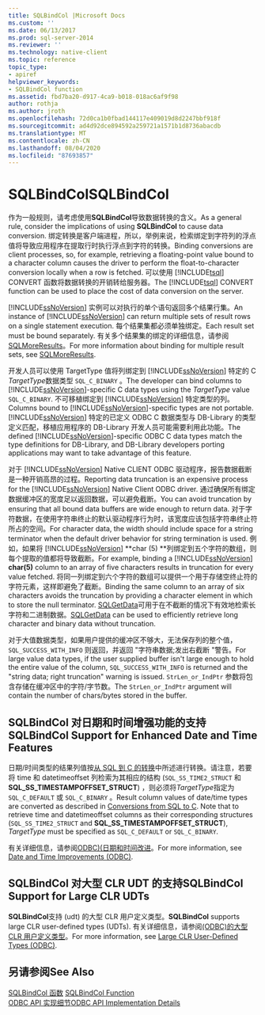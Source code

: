 ```yaml
---
title: SQLBindCol |Microsoft Docs
ms.custom: ''
ms.date: 06/13/2017
ms.prod: sql-server-2014
ms.reviewer: ''
ms.technology: native-client
ms.topic: reference
topic_type:
- apiref
helpviewer_keywords:
- SQLBindCol function
ms.assetid: fbd7ba20-d917-4ca9-b018-018ac6af9f98
author: rothja
ms.author: jroth
ms.openlocfilehash: 72d0ca1b0fbad144117e409019d8d2247bbf918f
ms.sourcegitcommit: ad4d92dce894592a259721a1571b1d8736abacdb
ms.translationtype: MT
ms.contentlocale: zh-CN
ms.lasthandoff: 08/04/2020
ms.locfileid: "87693857"
---
```

# <a name="sqlbindcol"></a><span data-ttu-id="97cb8-102">SQLBindCol</span><span class="sxs-lookup"><span data-stu-id="97cb8-102">SQLBindCol</span></span>
  <span data-ttu-id="97cb8-103">作为一般规则，请考虑使用**SQLBindCol**导致数据转换的含义。</span><span class="sxs-lookup"><span data-stu-id="97cb8-103">As a general rule, consider the implications of using **SQLBindCol** to cause data conversion.</span></span> <span data-ttu-id="97cb8-104">绑定转换是客户端进程，所以，举例来说，检索绑定到字符列的浮点值将导致应用程序在提取行时执行浮点到字符的转换。</span><span class="sxs-lookup"><span data-stu-id="97cb8-104">Binding conversions are client processes, so, for example, retrieving a floating-point value bound to a character column causes the driver to perform the float-to-character conversion locally when a row is fetched.</span></span> <span data-ttu-id="97cb8-105">可以使用 [!INCLUDE[tsql](../../includes/tsql-md.md)] CONVERT 函数将数据转换的开销转给服务器。</span><span class="sxs-lookup"><span data-stu-id="97cb8-105">The [!INCLUDE[tsql](../../includes/tsql-md.md)] CONVERT function can be used to place the cost of data conversion on the server.</span></span>  
  
 <span data-ttu-id="97cb8-106">[!INCLUDE[ssNoVersion](../../includes/ssnoversion-md.md)] 实例可以对执行的单个语句返回多个结果行集。</span><span class="sxs-lookup"><span data-stu-id="97cb8-106">An instance of [!INCLUDE[ssNoVersion](../../includes/ssnoversion-md.md)] can return multiple sets of result rows on a single statement execution.</span></span> <span data-ttu-id="97cb8-107">每个结果集都必须单独绑定。</span><span class="sxs-lookup"><span data-stu-id="97cb8-107">Each result set must be bound separately.</span></span> <span data-ttu-id="97cb8-108">有关多个结果集的绑定的详细信息，请参阅[SQLMoreResults](sqlmoreresults.md)。</span><span class="sxs-lookup"><span data-stu-id="97cb8-108">For more information about binding for multiple result sets, see [SQLMoreResults](sqlmoreresults.md).</span></span>  
  
 <span data-ttu-id="97cb8-109">开发人员可以使用 TargetType 值将列绑定到 [!INCLUDE[ssNoVersion](../../includes/ssnoversion-md.md)] 特定的 C *TargetType*数据类型 `SQL_C_BINARY` 。</span><span class="sxs-lookup"><span data-stu-id="97cb8-109">The developer can bind columns to [!INCLUDE[ssNoVersion](../../includes/ssnoversion-md.md)]-specific C data types using the *TargetType* value `SQL_C_BINARY`.</span></span> <span data-ttu-id="97cb8-110">不可移植绑定到 [!INCLUDE[ssNoVersion](../../includes/ssnoversion-md.md)] 特定类型的列。</span><span class="sxs-lookup"><span data-stu-id="97cb8-110">Columns bound to [!INCLUDE[ssNoVersion](../../includes/ssnoversion-md.md)]-specific types are not portable.</span></span> <span data-ttu-id="97cb8-111">[!INCLUDE[ssNoVersion](../../includes/ssnoversion-md.md)] 特定的已定义 ODBC C 数据类型与 DB-Library 的类型定义匹配，移植应用程序的 DB-Library 开发人员可能需要利用此功能。</span><span class="sxs-lookup"><span data-stu-id="97cb8-111">The defined [!INCLUDE[ssNoVersion](../../includes/ssnoversion-md.md)]-specific ODBC C data types match the type definitions for DB-Library, and DB-Library developers porting applications may want to take advantage of this feature.</span></span>  
  
 <span data-ttu-id="97cb8-112">对于 [!INCLUDE[ssNoVersion](../../includes/ssnoversion-md.md)] Native CLIENT ODBC 驱动程序，报告数据截断是一种开销高昂的过程。</span><span class="sxs-lookup"><span data-stu-id="97cb8-112">Reporting data truncation is an expensive process for the [!INCLUDE[ssNoVersion](../../includes/ssnoversion-md.md)] Native Client ODBC driver.</span></span> <span data-ttu-id="97cb8-113">通过确保所有绑定数据缓冲区的宽度足以返回数据，可以避免截断。</span><span class="sxs-lookup"><span data-stu-id="97cb8-113">You can avoid truncation by ensuring that all bound data buffers are wide enough to return data.</span></span> <span data-ttu-id="97cb8-114">对于字符数据，在使用字符串终止的默认驱动程序行为时，该宽度应该包括字符串终止符所占的空间。</span><span class="sxs-lookup"><span data-stu-id="97cb8-114">For character data, the width should include space for a string terminator when the default driver behavior for string termination is used.</span></span> <span data-ttu-id="97cb8-115">例如，如果将 [!INCLUDE[ssNoVersion](../../includes/ssnoversion-md.md)] \*\*char (5) \*\*列绑定到五个字符的数组，则每个提取的值都将导致截断。</span><span class="sxs-lookup"><span data-stu-id="97cb8-115">For example, binding a [!INCLUDE[ssNoVersion](../../includes/ssnoversion-md.md)] **char(5)** column to an array of five characters results in truncation for every value fetched.</span></span> <span data-ttu-id="97cb8-116">将同一列绑定到六个字符的数组可以提供一个用于存储空终止符的字符元素，这样即避免了截断。</span><span class="sxs-lookup"><span data-stu-id="97cb8-116">Binding the same column to an array of six characters avoids the truncation by providing a character element in which to store the null terminator.</span></span> <span data-ttu-id="97cb8-117">[SQLGetData](sqlgetdata.md)可用于在不截断的情况下有效地检索长字符和二进制数据。</span><span class="sxs-lookup"><span data-stu-id="97cb8-117">[SQLGetData](sqlgetdata.md) can be used to efficiently retrieve long character and binary data without truncation.</span></span>  
  
 <span data-ttu-id="97cb8-118">对于大值数据类型，如果用户提供的缓冲区不够大，无法保存列的整个值， `SQL_SUCCESS_WITH_INFO` 则返回，并返回 "字符串数据;发出右截断 "警告。</span><span class="sxs-lookup"><span data-stu-id="97cb8-118">For large value data types, if the user supplied buffer isn't large enough to hold the entire value of the column, `SQL_SUCCESS_WITH_INFO` is returned and the "string data; right truncation" warning is issued.</span></span> <span data-ttu-id="97cb8-119">`StrLen_or_IndPtr` 参数将包含存储在缓冲区中的字符/字节数。</span><span class="sxs-lookup"><span data-stu-id="97cb8-119">The `StrLen_or_IndPtr` argument will contain the number of chars/bytes stored in the buffer.</span></span>  
  
## <a name="sqlbindcol-support-for-enhanced-date-and-time-features"></a><span data-ttu-id="97cb8-120">SQLBindCol 对日期和时间增强功能的支持</span><span class="sxs-lookup"><span data-stu-id="97cb8-120">SQLBindCol Support for Enhanced Date and Time Features</span></span>  
 <span data-ttu-id="97cb8-121">日期/时间类型的结果列值按[从 SQL 到 C 的转换](../native-client-odbc-date-time/datetime-data-type-conversions-from-sql-to-c.md)中所述进行转换。请注意，若要将 time 和 datetimeoffset 列检索为其相应的结构 (`SQL_SS_TIME2_STRUCT` 和**SQL_SS_TIMESTAMPOFFSET_STRUCT**) ，则必须将*TargetType*指定为 `SQL_C_DEFAULT` 或 `SQL_C_BINARY` 。</span><span class="sxs-lookup"><span data-stu-id="97cb8-121">Result column values of date/time types are converted as described in [Conversions from SQL to C](../native-client-odbc-date-time/datetime-data-type-conversions-from-sql-to-c.md). Note that to retrieve time and datetimeoffset columns as their corresponding structures (`SQL_SS_TIME2_STRUCT` and **SQL_SS_TIMESTAMPOFFSET_STRUCT**), *TargetType* must be specified as `SQL_C_DEFAULT` or `SQL_C_BINARY`.</span></span>  
  
 <span data-ttu-id="97cb8-122">有关详细信息，请参阅[ODBC&#41;&#40;日期和时间改进](../native-client-odbc-date-time/date-and-time-improvements-odbc.md)。</span><span class="sxs-lookup"><span data-stu-id="97cb8-122">For more information, see [Date and Time Improvements &#40;ODBC&#41;](../native-client-odbc-date-time/date-and-time-improvements-odbc.md).</span></span>  
  
## <a name="sqlbindcol-support-for-large-clr-udts"></a><span data-ttu-id="97cb8-123">SQLBindCol 对大型 CLR UDT 的支持</span><span class="sxs-lookup"><span data-stu-id="97cb8-123">SQLBindCol Support for Large CLR UDTs</span></span>  
 <span data-ttu-id="97cb8-124">**SQLBindCol**支持 (udt) 的大型 CLR 用户定义类型。</span><span class="sxs-lookup"><span data-stu-id="97cb8-124">**SQLBindCol** supports large CLR user-defined types (UDTs).</span></span> <span data-ttu-id="97cb8-125">有关详细信息，请参阅[&#40;ODBC&#41;的大型 CLR 用户定义类型](../native-client/odbc/large-clr-user-defined-types-odbc.md)。</span><span class="sxs-lookup"><span data-stu-id="97cb8-125">For more information, see [Large CLR User-Defined Types &#40;ODBC&#41;](../native-client/odbc/large-clr-user-defined-types-odbc.md).</span></span>  
  
## <a name="see-also"></a><span data-ttu-id="97cb8-126">另请参阅</span><span class="sxs-lookup"><span data-stu-id="97cb8-126">See Also</span></span>  
 <span data-ttu-id="97cb8-127">[SQLBindCol 函数](https://go.microsoft.com/fwlink/?LinkId=59327) </span><span class="sxs-lookup"><span data-stu-id="97cb8-127">[SQLBindCol Function](https://go.microsoft.com/fwlink/?LinkId=59327) </span></span>  
 [<span data-ttu-id="97cb8-128">ODBC API 实现细节</span><span class="sxs-lookup"><span data-stu-id="97cb8-128">ODBC API Implementation Details</span></span>](odbc-api-implementation-details.md)  
  
  
